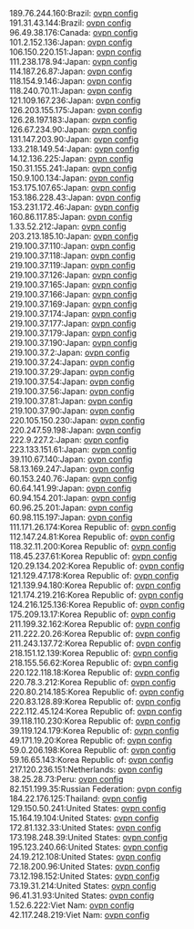 189.76.244.160:Brazil: [ovpn config](vpn/189_76_244_160.ovpn)  
191.31.43.144:Brazil: [ovpn config](vpn/191_31_43_144.ovpn)  
96.49.38.176:Canada: [ovpn config](vpn/96_49_38_176.ovpn)  
101.2.152.136:Japan: [ovpn config](vpn/101_2_152_136.ovpn)  
106.150.220.151:Japan: [ovpn config](vpn/106_150_220_151.ovpn)  
111.238.178.94:Japan: [ovpn config](vpn/111_238_178_94.ovpn)  
114.187.26.87:Japan: [ovpn config](vpn/114_187_26_87.ovpn)  
118.154.9.146:Japan: [ovpn config](vpn/118_154_9_146.ovpn)  
118.240.70.11:Japan: [ovpn config](vpn/118_240_70_11.ovpn)  
121.109.167.236:Japan: [ovpn config](vpn/121_109_167_236.ovpn)  
126.203.155.175:Japan: [ovpn config](vpn/126_203_155_175.ovpn)  
126.28.197.183:Japan: [ovpn config](vpn/126_28_197_183.ovpn)  
126.67.234.90:Japan: [ovpn config](vpn/126_67_234_90.ovpn)  
131.147.203.90:Japan: [ovpn config](vpn/131_147_203_90.ovpn)  
133.218.149.54:Japan: [ovpn config](vpn/133_218_149_54.ovpn)  
14.12.136.225:Japan: [ovpn config](vpn/14_12_136_225.ovpn)  
150.31.155.241:Japan: [ovpn config](vpn/150_31_155_241.ovpn)  
150.9.100.134:Japan: [ovpn config](vpn/150_9_100_134.ovpn)  
153.175.107.65:Japan: [ovpn config](vpn/153_175_107_65.ovpn)  
153.186.228.43:Japan: [ovpn config](vpn/153_186_228_43.ovpn)  
153.231.172.46:Japan: [ovpn config](vpn/153_231_172_46.ovpn)  
160.86.117.85:Japan: [ovpn config](vpn/160_86_117_85.ovpn)  
1.33.52.212:Japan: [ovpn config](vpn/1_33_52_212.ovpn)  
203.213.185.10:Japan: [ovpn config](vpn/203_213_185_10.ovpn)  
219.100.37.110:Japan: [ovpn config](vpn/219_100_37_110.ovpn)  
219.100.37.118:Japan: [ovpn config](vpn/219_100_37_118.ovpn)  
219.100.37.119:Japan: [ovpn config](vpn/219_100_37_119.ovpn)  
219.100.37.126:Japan: [ovpn config](vpn/219_100_37_126.ovpn)  
219.100.37.165:Japan: [ovpn config](vpn/219_100_37_165.ovpn)  
219.100.37.166:Japan: [ovpn config](vpn/219_100_37_166.ovpn)  
219.100.37.169:Japan: [ovpn config](vpn/219_100_37_169.ovpn)  
219.100.37.174:Japan: [ovpn config](vpn/219_100_37_174.ovpn)  
219.100.37.177:Japan: [ovpn config](vpn/219_100_37_177.ovpn)  
219.100.37.179:Japan: [ovpn config](vpn/219_100_37_179.ovpn)  
219.100.37.190:Japan: [ovpn config](vpn/219_100_37_190.ovpn)  
219.100.37.2:Japan: [ovpn config](vpn/219_100_37_2.ovpn)  
219.100.37.24:Japan: [ovpn config](vpn/219_100_37_24.ovpn)  
219.100.37.29:Japan: [ovpn config](vpn/219_100_37_29.ovpn)  
219.100.37.54:Japan: [ovpn config](vpn/219_100_37_54.ovpn)  
219.100.37.56:Japan: [ovpn config](vpn/219_100_37_56.ovpn)  
219.100.37.81:Japan: [ovpn config](vpn/219_100_37_81.ovpn)  
219.100.37.90:Japan: [ovpn config](vpn/219_100_37_90.ovpn)  
220.105.150.230:Japan: [ovpn config](vpn/220_105_150_230.ovpn)  
220.247.59.198:Japan: [ovpn config](vpn/220_247_59_198.ovpn)  
222.9.227.2:Japan: [ovpn config](vpn/222_9_227_2.ovpn)  
223.133.151.61:Japan: [ovpn config](vpn/223_133_151_61.ovpn)  
39.110.67.140:Japan: [ovpn config](vpn/39_110_67_140.ovpn)  
58.13.169.247:Japan: [ovpn config](vpn/58_13_169_247.ovpn)  
60.153.240.76:Japan: [ovpn config](vpn/60_153_240_76.ovpn)  
60.64.141.99:Japan: [ovpn config](vpn/60_64_141_99.ovpn)  
60.94.154.201:Japan: [ovpn config](vpn/60_94_154_201.ovpn)  
60.96.25.201:Japan: [ovpn config](vpn/60_96_25_201.ovpn)  
60.98.115.197:Japan: [ovpn config](vpn/60_98_115_197.ovpn)  
111.171.26.174:Korea Republic of: [ovpn config](vpn/111_171_26_174.ovpn)  
112.147.24.81:Korea Republic of: [ovpn config](vpn/112_147_24_81.ovpn)  
118.32.11.200:Korea Republic of: [ovpn config](vpn/118_32_11_200.ovpn)  
118.45.237.61:Korea Republic of: [ovpn config](vpn/118_45_237_61.ovpn)  
120.29.134.202:Korea Republic of: [ovpn config](vpn/120_29_134_202.ovpn)  
121.129.47.178:Korea Republic of: [ovpn config](vpn/121_129_47_178.ovpn)  
121.139.94.180:Korea Republic of: [ovpn config](vpn/121_139_94_180.ovpn)  
121.174.219.216:Korea Republic of: [ovpn config](vpn/121_174_219_216.ovpn)  
124.216.125.136:Korea Republic of: [ovpn config](vpn/124_216_125_136.ovpn)  
175.209.13.17:Korea Republic of: [ovpn config](vpn/175_209_13_17.ovpn)  
211.199.32.162:Korea Republic of: [ovpn config](vpn/211_199_32_162.ovpn)  
211.222.20.26:Korea Republic of: [ovpn config](vpn/211_222_20_26.ovpn)  
211.243.137.72:Korea Republic of: [ovpn config](vpn/211_243_137_72.ovpn)  
218.151.12.139:Korea Republic of: [ovpn config](vpn/218_151_12_139.ovpn)  
218.155.56.62:Korea Republic of: [ovpn config](vpn/218_155_56_62.ovpn)  
220.122.118.18:Korea Republic of: [ovpn config](vpn/220_122_118_18.ovpn)  
220.78.3.212:Korea Republic of: [ovpn config](vpn/220_78_3_212.ovpn)  
220.80.214.185:Korea Republic of: [ovpn config](vpn/220_80_214_185.ovpn)  
220.83.128.89:Korea Republic of: [ovpn config](vpn/220_83_128_89.ovpn)  
222.112.45.124:Korea Republic of: [ovpn config](vpn/222_112_45_124.ovpn)  
39.118.110.230:Korea Republic of: [ovpn config](vpn/39_118_110_230.ovpn)  
39.119.124.179:Korea Republic of: [ovpn config](vpn/39_119_124_179.ovpn)  
49.171.19.20:Korea Republic of: [ovpn config](vpn/49_171_19_20.ovpn)  
59.0.206.198:Korea Republic of: [ovpn config](vpn/59_0_206_198.ovpn)  
59.16.65.143:Korea Republic of: [ovpn config](vpn/59_16_65_143.ovpn)  
217.120.236.151:Netherlands: [ovpn config](vpn/217_120_236_151.ovpn)  
38.25.28.73:Peru: [ovpn config](vpn/38_25_28_73.ovpn)  
82.151.199.35:Russian Federation: [ovpn config](vpn/82_151_199_35.ovpn)  
184.22.176.125:Thailand: [ovpn config](vpn/184_22_176_125.ovpn)  
129.150.50.241:United States: [ovpn config](vpn/129_150_50_241.ovpn)  
15.164.19.104:United States: [ovpn config](vpn/15_164_19_104.ovpn)  
172.81.132.33:United States: [ovpn config](vpn/172_81_132_33.ovpn)  
173.198.248.39:United States: [ovpn config](vpn/173_198_248_39.ovpn)  
195.123.240.66:United States: [ovpn config](vpn/195_123_240_66.ovpn)  
24.19.212.108:United States: [ovpn config](vpn/24_19_212_108.ovpn)  
72.18.200.96:United States: [ovpn config](vpn/72_18_200_96.ovpn)  
73.12.198.152:United States: [ovpn config](vpn/73_12_198_152.ovpn)  
73.19.31.214:United States: [ovpn config](vpn/73_19_31_214.ovpn)  
96.41.31.93:United States: [ovpn config](vpn/96_41_31_93.ovpn)  
1.52.6.222:Viet Nam: [ovpn config](vpn/1_52_6_222.ovpn)  
42.117.248.219:Viet Nam: [ovpn config](vpn/42_117_248_219.ovpn)  
